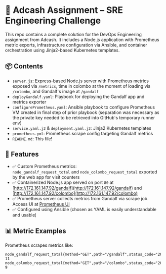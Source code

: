 # 🧠 Adcash Assignment – SRE Engineering Challenge

This repo contains a complete solution for the DevOps Engineering assignment from Adcash. It includes a Node.js application with Prometheus metric exports, infrastructure configuration via Ansible, and container orchestration using Jinja2-based Kubernetes templates.

## 📦 Contents

- `server.js`: Express-based Node.js server with Prometheus metrics exposed via `/metrics`, time in colombo at the moment of loading via `/colombo`, and Gandalf's image at `/gandalf`
- `deployGandalf.yaml`: Playbook for deploying the Gandalf app and metrics exporter
- `configurePrometheus.yaml`: Ansible playbook to configure Prometheus VM created in final step of prior playbook (separation was necessary as the private key needed to be retrieved into GitHub's temporary runner env)
- `service.yaml.j2` & `deployment.yaml.j2`: Jinja2 Kubernetes templates
- `prometheus.yml`: Prometheus scrape config targeting Gandalf metrics
- `README.md`: This file!

## 🚀 Features

- ✅ Custom Prometheus metrics:  
  `node_gandalf_request_total` and `node_colombo_request_total` exported by the web app for visit counters
- ✅ Containerized Node.js app served on port `80` at [http://172.161.147.92/gandalf](http://172.161.147.92/gandalf) and [http://172.161.147.92/colombo](http://172.161.147.92/colombo)
- ✅ Prometheus server collects metrics from Gandalf via scrape job. Access UI at [Prometheus UI](http://135.225.122.9:9090/graph?g0.expr=node_gandalf_request_total%7Bjob%3D%22gandalf_scraper%22%7D&g0.tab=1&g0.stacked=0&g0.show_exemplars=0&g0.range_input=1h&g1.expr=node_colombo_request_total%7Bjob%3D%22gandalf_scraper%22%7D&g1.tab=1&g1.stacked=0&g1.show_exemplars=0&g1.range_input=1h)
- ✅ Configured using Ansible (chosen as YAML is easily understandable and usable)

## 📊 Metric Examples

Prometheus scrapes metrics like:

```text
node_gandalf_request_total{method="GET",path="/gandalf",status_code="200"} 11
node_colombo_request_total{method="GET",path="/colombo",status_code="200"} 9
